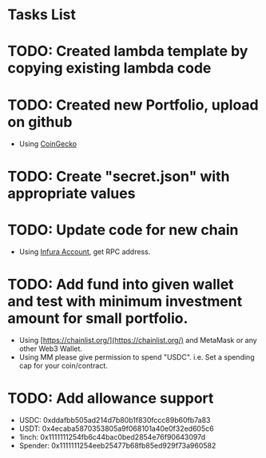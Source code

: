 # Tasks List

# TODO: Created lambda template by copying existing lambda code
# TODO: Created new Portfolio, upload on github
* Using [CoinGecko](https://www.coingecko.com/en/categories)
# TODO: Create "secret.json" with appropriate values
# TODO: Update code for new chain 
* Using [Infura Account](https://app.infura.io/dashboard/ethereum/), get RPC address.
# TODO: Add fund into given wallet and test with minimum investment amount for small portfolio.
* Using [https://chainlist.org/](https://chainlist.org/) and MetaMask or any other Web3 Wallet.
* Using MM please give permission to spend "USDC". i.e. Set a spending cap for your coin/contract.
# TODO: Add allowance support
* USDC: 0xddafbb505ad214d7b80b1f830fccc89b60fb7a83
* USDT: 0x4ecaba5870353805a9f068101a40e0f32ed605c6
* 1inch: 0x1111111254fb6c44bac0bed2854e76f90643097d
* Spender: 0x1111111254eeb25477b68fb85ed929f73a960582
